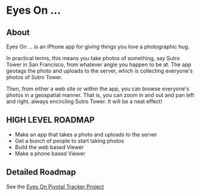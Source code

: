 # Eyes On ...

## About

Eyes On ... is an iPhone app for giving things you love a photographic hug.

In practical terms, this means you take photos of something, say Sutro Tower in San Francisco, from whatever angle you happen to be at. The app geotags the photo and uploads to the server, which is collecting everyone's photos of Sutro Tower.

Then, from either a web site or within the app, you can browse everyone's photos in a geospatial manner. That is, you can zoom in and out and pan left and right, always encircling Sutro Tower. It will be a neat effect!

## HIGH LEVEL ROADMAP

- Make an app that takes a photo and uploads to the server
- Get a bunch of people to start taking photos
- Build the web based Viewer
- Make a phone based Viewer

## Detailed Roadmap 

See the [Eyes On Pivotal Tracker Project](http://www.pivotaltracker.com/projects/123645)
